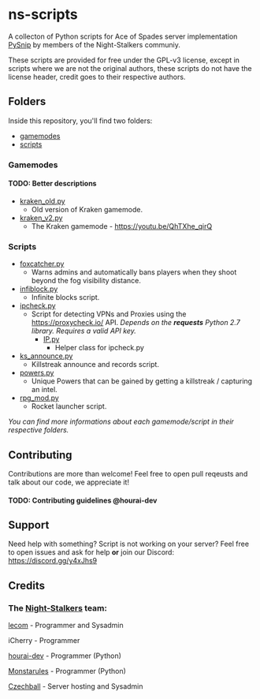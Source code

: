 # ns-scripts
A collecton of Python scripts for Ace of Spades server implementation [PySnip](https://github.com/NateShoffner/PySnip) by members of the Night-Stalkers communiy.

These scripts are provided for free under the GPL-v3 license, except in scripts where we are not the original authors, these scripts do not have the license header, credit goes to their respective authors.
## Folders
Inside this repository, you'll find two folders:
* [gamemodes](gamemodes)
* [scripts](scripts)
### Gamemodes
#### TODO: Better descriptions
* [kraken_old.py](gamemodes/kraken_old.py)
  * Old version of Kraken gamemode.
* [kraken_v2.py](gamemodes/kraken_v2.py)
  * The Kraken gamemode - https://youtu.be/QhTXhe_qirQ
### Scripts
* [foxcatcher.py](scripts/foxcatcher.py)
  * Warns admins and automatically bans players when they shoot beyond the fog visibility distance.
* [infiblock.py](scripts/infiblocks.py)
  * Infinite blocks script.
* [ipcheck.py](scripts/ipcheck.py)
  * Script for detecting VPNs and Proxies using the https://proxycheck.io/ API. *Depends on the **_requests_** Python 2.7  library. Requires a valid API key.*
    * [IP.py](scripts/IP.py)
      * Helper class for ipcheck.py
* [ks_announce.py](ks_announce.py)
  * Killstreak announce and records script.
* [powers.py](scripts/powers.py)
  * Unique Powers that can be gained by getting a killstreak / capturing an intel.
* [rpg_mod.py](rpg_mod.py)
  * Rocket launcher script.


*You can find more informations about each gamemode/script in their respective folders.*

## Contributing
Contributions are more than welcome! Feel free to open pull reqeusts and talk about our code, we appreciate it!

#### TODO: Contributing guidelines @hourai-dev
## Support
Need help with something? Script is not working on your server? Feel free to open issues and ask for help **or** join our Discord: https://discord.gg/y4xJhs9
## Credits
### The [Night-Stalkers](https://github.com/Night-Stalkers) team:

[lecom](https://github.com/LeComm) - Programmer and Sysadmin

iCherry - Programmer

[hourai-dev](https://github.com/orgs/Night-Stalkers/people/hourai-dev) - Programmer (Python)

[Monstarules](https://github.com/orgs/Night-Stalkers/people/Monstarules) - Programmer (Python)

[Czechball](https://github.com/orgs/Night-Stalkers/people/Czechball) - Server hosting and Sysadmin
